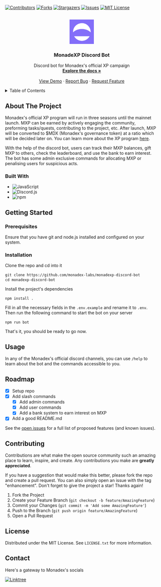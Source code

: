<!-- PROJECT SHIELDS -->
[![Contributors][contributors-shield]][contributors-url]
[![Forks][forks-shield]][forks-url]
[![Stargazers][stars-shield]][stars-url]
[![Issues][issues-shield]][issues-url]
[![MIT License][license-shield]][license-url]


<!-- PROJECT LOGO -->
<br />
<div align="center">
  <a href="https://github.com/monadex-labs/monadexp-discord-bot">
    <!-- <img src="./src/assets/monadexp.png" alt="Logo" width="300"> -->
    <img src="./src/assets/monadexLogo.png" alt="Logo" width="80">
  </a>

  <h3 align="center">MonadeXP Discord Bot</h3>

  <p align="center">
    Discord bot for Monadex's official XP campaign
    <br />
    <a href="https://github.com/monadex-labs/monadexp-discord-bot"><strong>Explore the docs »</strong></a>
    <br />
    <br />
    <a href="https://discord.gg/gUG5fhF69D">View Demo</a>
    ·
    <a href="https://github.com/monadex-labs/monadexp-discord-bot/issues/new?labels=bug&template=bug-report---.md">Report Bug</a>
    ·
    <a href="https://github.com/monadex-labs/monadexp-discord-bot/issues/new?labels=enhancement&template=feature-request---.md">Request Feature</a>
  </p>
</div>


<!-- TABLE OF CONTENTS -->
<details>
  <summary>Table of Contents</summary>
  <ol>
    <li>
      <a href="#about-the-project">About The Project</a>
      <ul>
        <li><a href="#built-with">Built With</a></li>
      </ul>
    </li>
    <li>
      <a href="#getting-started">Getting Started</a>
      <ul>
        <li><a href="#prerequisites">Prerequisites</a></li>
        <li><a href="#installation">Installation</a></li>
      </ul>
    </li>
    <li><a href="#usage">Usage</a></li>
    <li><a href="#roadmap">Roadmap</a></li>
    <li><a href="#contributing">Contributing</a></li>
    <li><a href="#license">License</a></li>
    <li><a href="#contact">Contact</a></li>
  </ol>
</details>


<!-- ABOUT THE PROJECT -->
## About The Project

Monadex's official XP program will run in three seasons until the mainnet launch. MXP can be earned by actively engaging the community, preforming tasks/quests, contributing to the project, etc. After launch, MXP will be converted to $MDX (Monadex's governance token) at a ratio which will be decided later on. You can learn more about the XP program [here](https://monadex.gitbook.io/monadex/features/monadexp-campaign).

With the help of the discord bot, users can track their MXP balances, gift MXP to others, check the leaderboard, and use the bank to earn interest. The bot has some admin exclusive commands for allocating MXP or penalising users for suspicious acts.


### Built With

- ![JavaScript][javascript-url]
- ![Discord.js](https://img.shields.io/badge/-DISCORD.JS-%235865F2.svg?style=for-the-badge)
- ![npm][npm-url]


<!-- GETTING STARTED -->
## Getting Started

### Prerequisites

Ensure that you have git and node.js installed and configured on your system. 

### Installation

Clone the repo and cd into it

```shell
git clone https://github.com/monadex-labs/monadexp-discord-bot
cd monadexp-discord-bot
```

Install the project's dependencies

```shell
npm install .
```

Fill in all the necessary fields in the `.env.example` and rename it to `.env`. Then run the following command to start the bot on your server

```shell
npm run bot
```

That's it, you should be ready to go now.


<!-- USAGE EXAMPLES -->
## Usage

In any of the Monadex's official discord channels, you can use `/help` to learn about the bot and the commands accessible to you.


<!-- ROADMAP -->
## Roadmap

- [x] Setup repo
- [x] Add slash commands
  - [x] Add admin commands
  - [x] Add user commands
  - [x] Add a bank system to earn interest on MXP
- [x] Add a good README.md

See the [open issues](https://github.com/monadex-labs/monadexp-discord-bot/issues) for a full list of proposed features (and known issues).


<!-- CONTRIBUTING -->
## Contributing

Contributions are what make the open source community such an amazing place to learn, inspire, and create. Any contributions you make are **greatly appreciated**.

If you have a suggestion that would make this better, please fork the repo and create a pull request. You can also simply open an issue with the tag "enhancement".
Don't forget to give the project a star! Thanks again!

1. Fork the Project
2. Create your Feature Branch (`git checkout -b feature/AmazingFeature`)
3. Commit your Changes (`git commit -m 'Add some AmazingFeature'`)
4. Push to the Branch (`git push origin feature/AmazingFeature`)
5. Open a Pull Request


<!-- LICENSE -->
## License

Distributed under the MIT License. See `LICENSE.txt` for more information.


<!-- CONTACT -->
## Contact

Here's a gateway to Monadex's socials

[![Linktree](https://img.shields.io/badge/linktree-1de9b6?style=for-the-badge&logo=linktree&logoColor=white)](https://linktr.ee/Monadex)


<!-- MARKDOWN LINKS & IMAGES -->
[contributors-shield]: https://img.shields.io/github/contributors/monadex-labs/monadexp-discord-bot.svg?style=for-the-badge
[contributors-url]: https://github.com/monadex-labs/monadexp-discord-bot/graphs/contributors
[forks-shield]: https://img.shields.io/github/forks/monadex-labs/monadexp-discord-bot.svg?style=for-the-badge
[forks-url]: https://github.com/monadex-labs/monadexp-discord-bot/network/members
[stars-shield]: https://img.shields.io/github/stars/monadex-labs/monadexp-discord-bot.svg?style=for-the-badge
[stars-url]: https://github.com/monadex-labs/monadexp-discord-bot/stargazers
[issues-shield]: https://img.shields.io/github/issues/monadex-labs/monadexp-discord-bot.svg?style=for-the-badge
[issues-url]: https://github.com/monadex-labs/monadexp-discord-bot/issues
[license-shield]: https://img.shields.io/github/license/monadex-labs/monadexp-discord-bot.svg?style=for-the-badge
[license-url]: https://github.com/monadex-labs/monadexp-discord-bot/blob/master/LICENSE.txt
[javascript-url]: https://img.shields.io/badge/Javascript-%23323330.svg?style=for-the-badge&logo=javascript&logoColor=%23F7DF1E
[npm-url]: https://img.shields.io/badge/-npm-CB3837?logo=npm&logoColor=white&style=for-the-badge
[linktree-url]: https://linktr.ee/